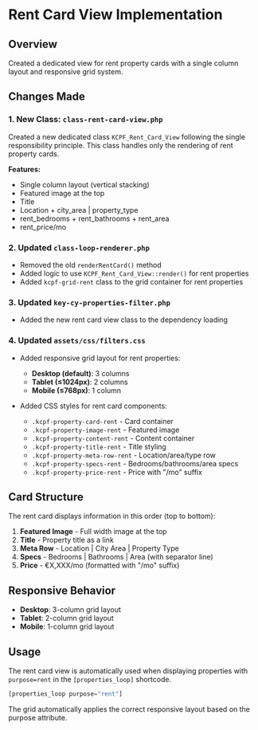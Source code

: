 # Rent Card View Implementation

## Overview

Created a dedicated view for rent property cards with a single column layout and responsive grid system.

## Changes Made

### 1. New Class: `class-rent-card-view.php`

Created a new dedicated class `KCPF_Rent_Card_View` following the single responsibility principle. This class handles only the rendering of rent property cards.

**Features:**

- Single column layout (vertical stacking)
- Featured image at the top
- Title
- Location + city_area | property_type
- rent_bedrooms + rent_bathrooms + rent_area
- rent_price/mo

### 2. Updated `class-loop-renderer.php`

- Removed the old `renderRentCard()` method
- Added logic to use `KCPF_Rent_Card_View::render()` for rent properties
- Added `kcpf-grid-rent` class to the grid container for rent properties

### 3. Updated `key-cy-properties-filter.php`

- Added the new rent card view class to the dependency loading

### 4. Updated `assets/css/filters.css`

- Added responsive grid layout for rent properties:

  - **Desktop (default)**: 3 columns
  - **Tablet (≤1024px)**: 2 columns
  - **Mobile (≤768px)**: 1 column

- Added CSS styles for rent card components:
  - `.kcpf-property-card-rent` - Card container
  - `.kcpf-property-image-rent` - Featured image
  - `.kcpf-property-content-rent` - Content container
  - `.kcpf-property-title-rent` - Title styling
  - `.kcpf-property-meta-row-rent` - Location/area/type row
  - `.kcpf-property-specs-rent` - Bedrooms/bathrooms/area specs
  - `.kcpf-property-price-rent` - Price with "/mo" suffix

## Card Structure

The rent card displays information in this order (top to bottom):

1. **Featured Image** - Full width image at the top
2. **Title** - Property title as a link
3. **Meta Row** - Location | City Area | Property Type
4. **Specs** - Bedrooms | Bathrooms | Area (with separator line)
5. **Price** - €X,XXX/mo (formatted with "/mo" suffix)

## Responsive Behavior

- **Desktop**: 3-column grid layout
- **Tablet**: 2-column grid layout
- **Mobile**: 1-column grid layout

## Usage

The rent card view is automatically used when displaying properties with `purpose=rent` in the `[properties_loop]` shortcode.

```php
[properties_loop purpose="rent"]
```

The grid automatically applies the correct responsive layout based on the purpose attribute.

